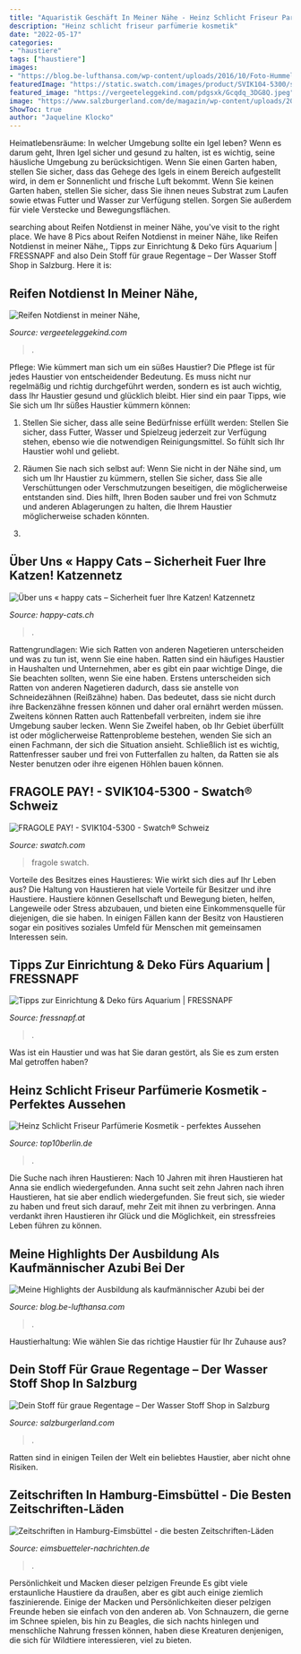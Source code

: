 ```yaml
---
title: "Aquaristik Geschäft In Meiner Nähe - Heinz Schlicht Friseur Parfümerie Kosmetik"
description: "Heinz schlicht friseur parfümerie kosmetik"
date: "2022-05-17"
categories:
- "haustiere"
tags: ["haustiere"]
images:
- "https://blog.be-lufthansa.com/wp-content/uploads/2016/10/Foto-Hummel-Felix2-576x768.jpg"
featuredImage: "https://static.swatch.com/images/product/SVIK104-5300/sa200/SVIK104-5300_sa200_er006.png"
featured_image: "https://vergeeteleggekind.com/pdgsxk/Gcqdq_3DG8Q.jpeg"
image: "https://www.salzburgerland.com/de/magazin/wp-content/uploads/2018/05/IMG_6856.jpg"
ShowToc: true
author: "Jaqueline Klocko"
---
```



Heimatlebensräume: In welcher Umgebung sollte ein Igel leben?
Wenn es darum geht, Ihren Igel sicher und gesund zu halten, ist es wichtig, seine häusliche Umgebung zu berücksichtigen. Wenn Sie einen Garten haben, stellen Sie sicher, dass das Gehege des Igels in einem Bereich aufgestellt wird, in dem er Sonnenlicht und frische Luft bekommt. Wenn Sie keinen Garten haben, stellen Sie sicher, dass Sie ihnen neues Substrat zum Laufen sowie etwas Futter und Wasser zur Verfügung stellen. Sorgen Sie außerdem für viele Verstecke und Bewegungsflächen.

	

		
searching about Reifen Notdienst in meiner Nähe, you've visit to the right place. We have 8 Pics about Reifen Notdienst in meiner Nähe, like Reifen Notdienst in meiner Nähe,, Tipps zur Einrichtung &amp; Deko fürs Aquarium | FRESSNAPF and also Dein Stoff für graue Regentage – Der Wasser Stoff Shop in Salzburg. Here it is:
		
    
## Reifen Notdienst In Meiner Nähe,

<img loading=lazy src="https://vergeeteleggekind.com/pdgsxk/Gcqdq_3DG8Q.jpeg" onerror="this.onerror=null;this.src='https://tse2.mm.bing.net/th?id=OIP.bvPxIqSThOot3YdzeI-R6QHaFj&amp;pid=15.1';" alt="Reifen Notdienst in meiner Nähe,">

_Source: vergeeteleggekind.com_

>. 

	

Pflege: Wie kümmert man sich um ein süßes Haustier?
Die Pflege ist für jedes Haustier von entscheidender Bedeutung. Es muss nicht nur regelmäßig und richtig durchgeführt werden, sondern es ist auch wichtig, dass Ihr Haustier gesund und glücklich bleibt. Hier sind ein paar Tipps, wie Sie sich um Ihr süßes Haustier kümmern können:
1. Stellen Sie sicher, dass alle seine Bedürfnisse erfüllt werden: Stellen Sie sicher, dass Futter, Wasser und Spielzeug jederzeit zur Verfügung stehen, ebenso wie die notwendigen Reinigungsmittel. So fühlt sich Ihr Haustier wohl und geliebt.

2. Räumen Sie nach sich selbst auf: Wenn Sie nicht in der Nähe sind, um sich um Ihr Haustier zu kümmern, stellen Sie sicher, dass Sie alle Verschüttungen oder Verschmutzungen beseitigen, die möglicherweise entstanden sind. Dies hilft, Ihren Boden sauber und frei von Schmutz und anderen Ablagerungen zu halten, die Ihrem Haustier möglicherweise schaden könnten.

3.

    
## Über Uns « Happy Cats – Sicherheit Fuer Ihre Katzen! Katzennetz

<img loading=lazy src="http://www.happy-cats.ch/wp-content/uploads/2014/08/Katzennetz.jpg" onerror="this.onerror=null;this.src='https://tse1.mm.bing.net/th?id=OIP.4KczkrdGprYWgQzbIn_qzQHaCx&amp;pid=15.1';" alt="Über uns « happy cats – Sicherheit fuer Ihre Katzen! Katzennetz">

_Source: happy-cats.ch_

>. 

	

Rattengrundlagen: Wie sich Ratten von anderen Nagetieren unterscheiden und was zu tun ist, wenn Sie eine haben.
Ratten sind ein häufiges Haustier in Haushalten und Unternehmen, aber es gibt ein paar wichtige Dinge, die Sie beachten sollten, wenn Sie eine haben. Erstens unterscheiden sich Ratten von anderen Nagetieren dadurch, dass sie anstelle von Schneidezähnen (Reißzähne) haben. Das bedeutet, dass sie nicht durch ihre Backenzähne fressen können und daher oral ernährt werden müssen. Zweitens können Ratten auch Rattenbefall verbreiten, indem sie ihre Umgebung sauber lecken. Wenn Sie Zweifel haben, ob Ihr Gebiet überfüllt ist oder möglicherweise Rattenprobleme bestehen, wenden Sie sich an einen Fachmann, der sich die Situation ansieht. Schließlich ist es wichtig, Rattenfresser sauber und frei von Futterfallen zu halten, da Ratten sie als Nester benutzen oder ihre eigenen Höhlen bauen können.

    
## FRAGOLE PAY! - SVIK104-5300 - Swatch® Schweiz

<img loading=lazy src="https://static.swatch.com/images/product/SVIK104-5300/sa200/SVIK104-5300_sa200_er006.png" onerror="this.onerror=null;this.src='https://tse4.mm.bing.net/th?id=OIP.RODbGxgMhP1Iddr3gpvGWwAAAA&amp;pid=15.1';" alt="FRAGOLE PAY! - SVIK104-5300 - Swatch® Schweiz">

_Source: swatch.com_

>fragole swatch. 

	

Vorteile des Besitzes eines Haustieres: Wie wirkt sich dies auf Ihr Leben aus?
Die Haltung von Haustieren hat viele Vorteile für Besitzer und ihre Haustiere. Haustiere können Gesellschaft und Bewegung bieten, helfen, Langeweile oder Stress abzubauen, und bieten eine Einkommensquelle für diejenigen, die sie haben. In einigen Fällen kann der Besitz von Haustieren sogar ein positives soziales Umfeld für Menschen mit gemeinsamen Interessen sein.

    
## Tipps Zur Einrichtung &amp; Deko Fürs Aquarium | FRESSNAPF

<img loading=lazy src="https://media.os.fressnapf.com/cms/2021/03/smaller-Ratgeber_Aqua_Aquarium-Dekoration_1200x527.jpg" onerror="this.onerror=null;this.src='https://tse3.mm.bing.net/th?id=OIP.6F411TY4ORzmmGAUyl-SjwHaDQ&amp;pid=15.1';" alt="Tipps zur Einrichtung &amp; Deko fürs Aquarium | FRESSNAPF">

_Source: fressnapf.at_

>. 

	

Was ist ein Haustier und was hat Sie daran gestört, als Sie es zum ersten Mal getroffen haben?

    
## Heinz Schlicht Friseur Parfümerie Kosmetik - Perfektes Aussehen

<img loading=lazy src="https://www.top10berlin.de/sites/top10berlin.de/files/styles/juicebox/public/location/slider/2014/06/05/fullsize_heinz_schlicht_betreiber_3.jpg?itok=LdE3fvXP" onerror="this.onerror=null;this.src='https://tse4.mm.bing.net/th?id=OIP.uHxwDp8kTuPKwebLKZ9TAgHaDv&amp;pid=15.1';" alt="Heinz Schlicht Friseur Parfümerie Kosmetik - perfektes Aussehen">

_Source: top10berlin.de_

>. 

	

Die Suche nach ihren Haustieren: Nach 10 Jahren mit ihren Haustieren hat Anna sie endlich wiedergefunden.
Anna sucht seit zehn Jahren nach ihren Haustieren, hat sie aber endlich wiedergefunden. Sie freut sich, sie wieder zu haben und freut sich darauf, mehr Zeit mit ihnen zu verbringen. Anna verdankt ihren Haustieren ihr Glück und die Möglichkeit, ein stressfreies Leben führen zu können.

    
## Meine Highlights Der Ausbildung Als Kaufmännischer Azubi Bei Der

<img loading=lazy src="https://blog.be-lufthansa.com/wp-content/uploads/2016/10/Foto-Hummel-Felix2-576x768.jpg" onerror="this.onerror=null;this.src='https://tse2.mm.bing.net/th?id=OIP.e1tLsyAnpyXlr7mHoI2UcgHaJ4&amp;pid=15.1';" alt="Meine Highlights der Ausbildung als kaufmännischer Azubi bei der">

_Source: blog.be-lufthansa.com_

>. 

	

Haustierhaltung: Wie wählen Sie das richtige Haustier für Ihr Zuhause aus?

    
## Dein Stoff Für Graue Regentage – Der Wasser Stoff Shop In Salzburg

<img loading=lazy src="https://www.salzburgerland.com/de/magazin/wp-content/uploads/2018/05/IMG_6856.jpg" onerror="this.onerror=null;this.src='https://tse4.mm.bing.net/th?id=OIP.VcBabmEESbJAtVOeYXL0dAHaE8&amp;pid=15.1';" alt="Dein Stoff für graue Regentage – Der Wasser Stoff Shop in Salzburg">

_Source: salzburgerland.com_

>. 

	

Ratten sind in einigen Teilen der Welt ein beliebtes Haustier, aber nicht ohne Risiken.

    
## Zeitschriften In Hamburg-Eimsbüttel - Die Besten Zeitschriften-Läden

<img loading=lazy src="https://www.eimsbuetteler-nachrichten.de/wp-content/uploads/2016/11/Kiosk-Erduran_Schulterblatt-129-970x647.jpg" onerror="this.onerror=null;this.src='https://tse2.mm.bing.net/th?id=OIP.viOPiVxW4WxXvi9sIwITwAHaE8&amp;pid=15.1';" alt="Zeitschriften in Hamburg-Eimsbüttel - die besten Zeitschriften-Läden">

_Source: eimsbuetteler-nachrichten.de_

>. 

	

Persönlichkeit und Macken dieser pelzigen Freunde
Es gibt viele erstaunliche Haustiere da draußen, aber es gibt auch einige ziemlich faszinierende. Einige der Macken und Persönlichkeiten dieser pelzigen Freunde heben sie einfach von den anderen ab. Von Schnauzern, die gerne im Schnee spielen, bis hin zu Beagles, die sich nachts hinlegen und menschliche Nahrung fressen können, haben diese Kreaturen denjenigen, die sich für Wildtiere interessieren, viel zu bieten.

